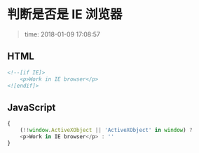 # 判断是否是 IE 浏览器
>time: 2018-01-09 17:08:57

## HTML
```html
<!--[if IE]>
    <p>Work in IE browser</p>
<![endif]>
```

## JavaScript
```javascript
{
    (!!window.ActiveXObject || 'ActiveXObject' in window) ? 
    <p>Work in IE browser</p> : ''
}
```
